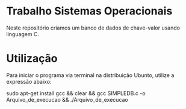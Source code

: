 # Trabalho Sistemas Operacionais

Neste repositório criamos um banco de dados de chave-valor usando linguagem C.

# Utilização

Para iniciar o programa via terminal na distribuição Ubunto, utilize a expressão abaixo:

sudo apt-get install gcc && clear && gcc SIMPLEDB.c -o Arquivo_de_execucao && ./Arquivo_de_execucao